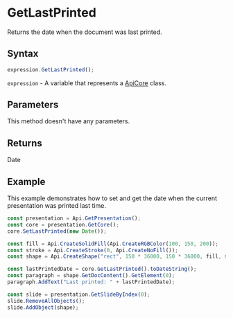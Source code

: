 # GetLastPrinted

Returns the date when the document was last printed.

## Syntax

```javascript
expression.GetLastPrinted();
```

`expression` - A variable that represents a [ApiCore](../ApiCore.md) class.

## Parameters

This method doesn't have any parameters.

## Returns

Date

## Example

This example demonstrates how to set and get the date when the current presentation was printed last time.

```javascript editor-pptx
const presentation = Api.GetPresentation();
const core = presentation.GetCore();
core.SetLastPrinted(new Date());

const fill = Api.CreateSolidFill(Api.CreateRGBColor(100, 150, 200));
const stroke = Api.CreateStroke(0, Api.CreateNoFill());
const shape = Api.CreateShape("rect", 150 * 36000, 150 * 36000, fill, stroke);

const lastPrintedDate = core.GetLastPrinted().toDateString();
const paragraph = shape.GetDocContent().GetElement(0);
paragraph.AddText("Last printed: " + lastPrintedDate);

const slide = presentation.GetSlideByIndex(0);
slide.RemoveAllObjects();
slide.AddObject(shape);

```
